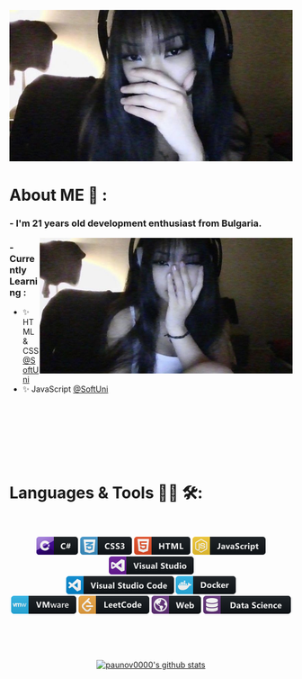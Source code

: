 <p align="center">
  <img src="./assets/socute.jpg" alt="Banner">
</p>

# About ME 💬 :

### - I'm 21 years old development enthusiast from Bulgaria.
<p>

<img hight="350" width="450" alt="jpg" align="right" src="./assets/sosocute.jpg">


### - Currently Learning :
- ✨ HTML & CSS <a target="_blank" href="https://softuni.bg/">@SoftUni</a>
- ✨ JavaScript <a target="_blank" href="https://softuni.bg/">@SoftUni</a>

</br>
</br>
</br>
</br>
</br>
</br>

# Languages & Tools 👨‍💻 🛠:
</br>

<p align="center">

<!-- For more icons please follow  https://github.com/MikeCodesDotNET/ColoredBadges -->
<img src="./assets/icons/csharp.png" alt="csharp">
<img src="./assets/icons/css3.png" alt="css3" >
<img src="./assets/icons/html.png" alt="html5">
<img src="./assets/icons/js.png" alt="javascript">
<img src="./assets/icons/visualstudio.png" alt="visualstudio">
</br>
<img src="./assets/icons/visualstudio_code.png" alt="visualstudio_code">
<img src="./assets/icons/docker.png" alt="docker">
</br>
<img src="./assets/icons/vmware.png" alt="vmware">
<img src="./assets/icons/leetcode.png" alt="leetcode">
<img src="./assets/icons/web.png" alt="web">
<img src="./assets/icons/datascience.png" alt="data_science">
</p>
</br>
</br>
</br>

<p align="center">
  <a href="https://github.com/paunov0000"><img src="https://github-readme-stats.vercel.app/api?username=paunov0000&hide_border=true&show_icons=true" alt="paunov0000's github stats"></a>
</p>

<!-- <p align="center">
  <strong><a href="https://www.edisonlee55.com">Official Website</a></strong> |
  <strong><a href="https://twitter.com/edisonlee55">Twitter</a></strong> |
  <strong><a href="https://discord.gg/nYXzaUS">Discord</a></strong> |
  <strong><a href="https://www.linkedin.com/in/edisonlee55">LinkedIn</a></strong> |
  <strong><a href="https://www.twitch.tv/edisonlee55">Twitch</a></strong>
</p>

<p align="center">❤ I'm currently working on Software, Anime / Manga, Game Dev, and Content Creation.</p> -->

<!--
**paunov0000/paunov0000** is a ✨ _special_ ✨ repository because its `README.md` (this file) appears on your GitHub profile.

Here are some ideas to get you started:

- 🔭 I’m currently working on ...
- 🌱 I’m currently learning ...
- 👯 I’m looking to collaborate on ...
- 🤔 I’m looking for help with ...
- 💬 Ask me about ...
- 📫 How to reach me: ...
- 😄 Pronouns: ...
- ⚡ Fun fact: ...
-->
